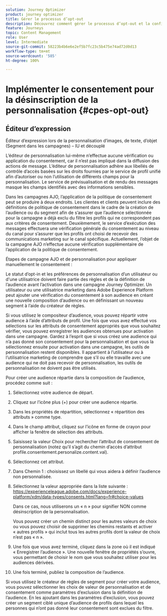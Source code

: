 ```yaml
---
solution: Journey Optimizer
product: journey optimizer
title: Gérer le processus d’opt-out
description: Découvrez comment gérer le processus d’opt-out et la confidentialité
feature: Journeys
topic: Content Management
role: User
level: Intermediate
source-git-commit: 58223b4b6e6e2ef5b7fc23c5b475e74ad72d0d13
workflow-type: tm+mt
source-wordcount: '585'
ht-degree: 100%

---
```


# Implémenter le consentement pour la désinscription de la personnalisation {#cpes-opt-out}


## Éditeur d’expression

Éditeur d’expression lors de la personnalisation d’images, de texte, d’objet (Segment dans les campagnes) – IU et découplé

L’éditeur de personnalisation lui-même n’effectue aucune vérification ou application du consentement, car il n’est pas impliqué dans la diffusion des actions de message. L’éditeur de personnalisation adhère aux libellés de contrôle d’accès basées sur les droits fournies par le service de profil unifié afin d’autoriser ou non l’utilisation de différents champs pour la personnalisation. Le service de prévisualisation et de rendu des messages masque les champs identifiés avec des informations sensibles.

Dans les campagnes AJO, l’application de la politique de consentement peut se produire à deux endroits. Les clientes et clients peuvent inclure des définitions de politique de consentement dans le cadre de la création de l’audience ou du segment afin de s’assurer que l’audience sélectionnée pour la campagne a déjà exclu du filtre les profils qui ne correspondent pas aux critères de consentement. Deuxièmement, le service d’exécution des messages effectuera une vérification générale du consentement au niveau du canal pour s’assurer que les profils ont choisi de recevoir des communications marketing sur le canal spécifique. Actuellement, l’objet de la campagne AJO n’effectue aucune vérification supplémentaire de l’application de la politique de consentement.

Étapes de campagne AJO et de personnalisation pour appliquer manuellement le consentement :

Le statut d’opt-in et les préférences de personnalisation d’un utilisateur ou d&#39;une utilisatrice doivent faire partie des règles et de la définition de l’audience avant l’activation dans une campagne Journey Optimizer. Un utilisateur ou une utilisatrice marketing dans Adobe Experience Platform peut ajouter une vérification du consentement à son audience en créant une nouvelle composition d’audience ou en définissant un nouveau segment à l’aide du créateur de règles.

Si vous utilisez le compositeur d’audience, vous pouvez répartir votre audience à l’aide d’attributs de profil. Une fois que vous avez effectué vos sélections sur les attributs de consentement appropriés que vous souhaitez vérifier, vous pouvez enregistrer les audiences obtenues pour activation dans une campagne. Gardez à l’esprit que si vous créez une audience qui n’a pas donné son consentement pour la personnalisation et que vous la sélectionnez ensuite pour activation dans une campagne, les outils de personnalisation restent disponibles. Il appartient à l’utilisateur ou à l’utilisatrice marketing de comprendre que s’il ou elle travaille avec une audience qui ne doit pas recevoir de personnalisation, les outils de personnalisation ne doivent pas être utilisés.

Pour créer une audience répartie dans la composition de l’audience, procédez comme suit :

1. Sélectionnez votre audience de départ.

1. Cliquez sur l’icône plus (+) pour créer une audience répartie.

1. Dans les propriétés de répartition, sélectionnez « répartition des attributs » comme type.

1. Dans le champ attribut, cliquez sur l’icône en forme de crayon pour afficher la fenêtre de sélection des attributs.

1. Saisissez la valeur Choix pour rechercher l’attribut de consentement de personnalisation (notez qu’il s’agit du chemin d’accès d’attribut profile.consentement.personalize.content.val).

1. Sélectionnez cet attribut.

1. Dans Chemin 1 : choisissez un libellé qui vous aidera à définir l’audience non personnalisée.

1. Sélectionnez la valeur appropriée dans la liste suivante : https://experienceleague.adobe.com/docs/experience-platform/xdm/data-types/consents.html?lang=fr#choice-values

   Dans ce cas, nous utiliserons un « n » pour signifier NON comme désinscription de la personnalisation.

   Vous pouvez créer un chemin distinct pour les autres valeurs de choix ou vous pouvez choisir de supprimer les chemins restants et activer « autres profils » qui inclut tous les autres profils dont la valeur de choix n’est pas « n ».

1. Une fois que vous avez terminé, cliquez dans la zone où il est indiqué « Enregistrer l’audience ». Une nouvelle fenêtre de propriétés s’ouvre, vous permettant de choisir le nom que vous souhaitez utiliser pour les audiences dérivées.

1. Une fois terminé, publiez la composition de l’audience.

Si vous utilisez le créateur de règles de segment pour créer votre audience, vous pouvez sélectionner les choix de valeur de personnalisation et de consentement comme paramètres d’exclusion dans la définition de l’audience. En les ajoutant dans les paramètres d’exclusion, vous pouvez créer un segment ciblé unique d’audience de profils dans lequel les personnes qui n’ont pas donné leur consentement sont exclues du filtre.
